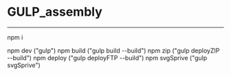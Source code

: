 # GULP_assembly
---

npm i

npm dev ("gulp")
npm build ("gulp build --build")
npm zip ("gulp deployZIP --build")
npm deploy ("gulp deployFTP --build")
npm svgSprive ("gulp svgSprive")